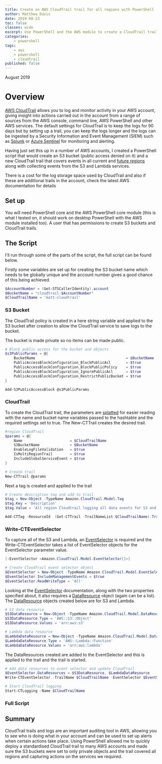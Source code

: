 ```yaml
---
title: Create an AWS CloudTrail trail for all regions with PowerShell
author: Matthew Davis
date: 2019-08-23
toc: false
classes: wide
excerpt: Use PowerShell and the AWS module to create a CloudTrail trail for all regions that captures S3 and Lamda events and saves the logs to S3.
categories:
    - powershell
tags:
    - aws
    - powershell
    - cloudtrail
published: false
---
```

August 2019

# Overview

[AWS CloudTrail] allows you to log and monitor activity in your AWS account, giving insight into actions carried out in the account from a range of sources from the AWS console, command line, AWS PowerShell and other AWS services.
The default settings for CloudTrail is to keep the logs for 90 days but by setting up a trail, you can keep the logs longer and the logs can be ingested by a Security Information and Event Management (SIEM) such as [Splunk] or [Azure Sentinel] for monitoring and alerting.

Having just set this up in a number of AWS accounts, I created a PowerShell script that would create an S3 bucket (public access denied on it) and a new CloudTrail trail that covers events in all current and [future regions] along with collecting events from the S3 and Lambda services.

There is a cost for the log storage space used by CloudTrail and also if these are additional trails in the account, check the latest AWS documentation for details

## Set up

You will need PowerShell core and the AWS PowerShell core module (this is what I tested on, it should work on desktop PowerShell with the AWS module installed too).
A user that has permissions to create S3 buckets and CloudTrail trails.

## The Script

I'll run through some of the parts of the script, the full script can be found below.

Firstly some variables are set up for creating the S3 bucket name which needs to be globally unique and the account number gives a good chance of this being achieved.

```powershell
$AccountNumber = (Get-STSCallerIdentity).account
$BucketName = "cloudtrail-$AccountNumber"
$CloudTrailName = 'matt-cloudtrail'
```

### S3 Bucket

The CloudTrail policy is created in a here string variable and applied to the S3 bucket after creation to allow the CloudTrail service to save logs to the bucket.

The bucket is made private so no items can be made public.

```powershell
# Block public access for the bucket and objects
$s3PublicParams = @{
    BucketName                                          = $BucketName
    PublicAccessBlockConfiguration_BlockPublicAcl       = $true
    PublicAccessBlockConfiguration_BlockPublicPolicy    = $true
    PublicAccessBlockConfiguration_IgnorePublicAcl      = $true
    PublicAccessBlockConfiguration_RestrictPublicBucket = $true
}

Add-S3PublicAccessBlock @s3PublicParams
```

### CloudTrail

To create the CloudTrail trail, the parameters are [splatted] for easier reading with the name and bucket name variables passed to the hashtable and the required settings set to true. The New-CTTrail creates the desired trail.

```powershell
#region CloudTrail
$params = @{
    Name                      = $CloudTrailName
    S3BucketName              = $BucketName
    EnableLogFileValidation   = $true
    IsMultiRegionTrail        = $true
    IncludeGlobalServiceEvent = $true
}

# Create trail
New-CTTrail @params
```

Next a tag is created and applied to the trail

```powershell
# Create description tag and add to trail
$tag = New-Object -TypeName Amazon.CloudTrail.Model.Tag
$tag.Key = 'Description'
$tag.Value = 'All region Cloudtrail logging all data events for S3 and Lambda.'

Add-CTTag -ResourceId  (Get-CTTrail -TrailNameList $CloudTrailName).TrailARN -TagsList $tag
```

### Write-CTEventSelector

To capture all of the S3 and Lambda, an [EventSelector] is required and the Write-CTEventSelector takes a list of EventSelector objects for the EventSelector parameter value.

```powershell
[-EventSelector <Amazon.CloudTrail.Model.EventSelector[]>]
```

```powershell
# Create CloudTrail event selector object
$EventSelector = New-Object -TypeName Amazon.CloudTrail.Model.EventSelector
$EventSelector.IncludeManagementEvents = $true
$EventSelector.ReadWriteType = 'All'
```

Looking at the [EventSelector] documentation, along with the two properties specified about, it also requires a [DataResource] object (again can be a list). The [DataResource] objects created below are for S3 and Lambda.

```powershell
# S3 data resource
$S3DataResource = New-Object -TypeName Amazon.CloudTrail.Model.DataResource
$S3DataResource.Type = 'AWS::S3::Object'
$S3DataResource.Values = 'arn:aws:s3'

# Lambda data resource
$LambdaDataResource = New-Object -TypeName Amazon.CloudTrail.Model.DataResource
$LambdaDataResource.Type = 'AWS::Lambda::Function'
$LambdaDataResource.Values = 'arn:aws:lambda'
```

The DataResources created are added to the EventSelector and this is applied to the trail and the trail is started.

```powershell
# Add data resources to event selector and update CloudTrail
$EventSelector.DataResources = $S3DataResource, $LambdaDataResource
Write-CTEventSelector -TrailName $CloudTrailName -EventSelector $EventSelector

# Start CloudTrail logging
Start-CTLogging -Name $CloudTrailName
```

### Full Script

<script src="https://gist.github.com/MatthewJDavis/cb16c1edadd2e3ba5fbc23658bcaf58a.js"></script>

## Summary

CloudTrail trails and logs are an important auditing tool in AWS, allowing you to see who is doing what in your account and can be used to set up alerts when certain actions take place. Using PowerShell allowed me to quickly deploy a standardised CloudTrail trail to many AWS accounts and made sure the S3 buckets were set to only private objects and the trail covered all regions and capturing actions on the services we required.

[AWS CloudTrail]: https://aws.amazon.com/cloudtrail/
[Splunk]: https://www.splunk.com/en_us/cyber-security/siem-security-information-and-event-management.html
[Azure Sentinel]: https://azure.microsoft.com/en-ca/services/azure-sentinel/
[future regions]: https://aws.amazon.com/blogs/aws/aws-cloudtrail-update-turn-on-in-all-regions-use-multiple-trails/
[splatted]: https://docs.microsoft.com/en-us/powershell/module/microsoft.powershell.core/about/about_splatting?view=powershell-6
[EventSelector]: https://docs.aws.amazon.com/sdkfornet/v3/apidocs/index.html?page=CloudTrail/TCloudTrailEventSelector.html&tocid=Amazon_CloudTrail_Model_EventSelector
[DataResource]: https://docs.aws.amazon.com/sdkfornet/v3/apidocs/items/CloudTrail/TDataResource.html